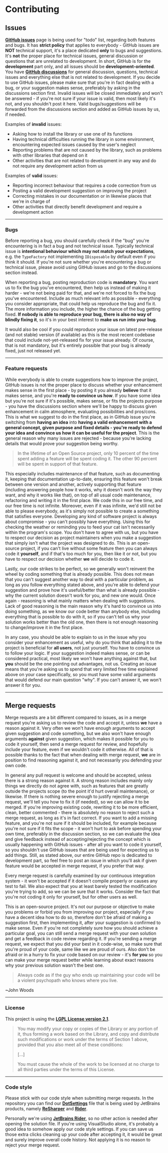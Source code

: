 # Contributing

## Issues

**[GitHub issues](https://github.com/Abrynos/Implement.Net/issues)** page is being used for "todo" list, regarding both features and bugs. It has **strict policy** that applies to everybody - GitHub issues are **NOT** technical support, it's a place dedicated **only** to bugs and suggestions. It's **not** the proper place for technical issues, general discussion or questions that are unrelated to development. In short, GitHub is for the **development** part only, and all issues should be **development-oriented**. You have **[GitHub discussions](https://github.com/Abrynos/Implement.Net/discussions)** for general discussion, questions, technical issues and everything else that is not related to development. If you decide to use GitHub issues, please make sure that you're in fact dealing with a bug, or your suggestion makes sense, preferably by asking in the discussions section first. Invalid issues will be closed immediately and won't be answered - if you're not sure if your issue is valid, then most likely it's not, and you shouldn't post it here. Valid bugs/suggestions will be forwarded from the discussions section and added as GitHub issues by us, if needed.

Examples of **invalid** issues:
- Asking how to install the library or use one of its functions
- Having technical difficulties running the library in some environment, encountering expected issues caused by the user's neglect
- Reporting problems that are not caused by the library, such as problems with other libraries that depend on it
- Other activities that are not related to development in any way and do not require any development action from us

Examples of **valid** issues:
- Reporting incorrect behaviour that requires a code correction from us
- Posting a valid development suggestion on improving the project
- Correcting mistakes in our documentation or in likewise places that we're in charge of
- Other activities that directly benefit development and require a development action

---

### Bugs

Before reporting a bug, you should carefully check if the "bug" you're encountering is in fact a bug and not technical issue. Typically technical issue is **intentional behaviour which may not match your expectations**, e.g. the `TypeFactory` not implementing `IDisposable` by default even if you think it should. If you're not sure whether you're encountering a bug or technical issue, please avoid using GitHub issues and go to the discussions section instead.

When reporting a bug, posting reproduction code is **mandatory**. You want us to fix the bug you've encountered, then help us instead of making it harder - we're not being paid for that, and we're not forced to fix the bug you've encountered. Include as much relevant info as possible - everything you consider appropriate, that could help us reproduce the bug and fix it. The more information you include, the higher the chance of the bug getting fixed. **If nobody is able to reproduce your bug, there is also no way of blindly fixing it**, so it's in your best interest to **make us run into your bug**.

It would also be cool if you could reproduce your issue on latest pre-release (and not stable) version (if available) as this is the most recent codebase that could include not-yet-released fix for your issue already. Of course, that is not mandatory, but it's entirely possible that your bug is already fixed, just not released yet.

---

### Feature requests

While everybody is able to create suggestions how to improve the project, GitHub issues is not the proper place to discuss whether your enhancement makes sense in the first place - by posting it you already **believe** that it makes sense, and you're **ready to convince us how**. If you have some idea but you're not sure if it's possible, makes sense, or fits the projects purpose - you have the discussions section where we'll be happy to discuss given enhancement in calm atmosphere, evaluating possibilities and pros/cons. This is what we suggest to do in the first place, as in GitHub issue you're switching from **having an idea** into **having a valid enhancement with a general concept, given purpose and fixed details - you're ready to defend your idea and convince us how it can be useful for the project**. This is the general reason why many issues are rejected - because you're lacking details that would prove your suggestion being worthy.

> In the lifetime of an Open Source project, only 10 percent of the time spent adding a feature will be spent coding it. The other 90 percent will be spent in support of that feature.

This especially includes maintenance of that feature, such as documenting it, keeping that documentation up-to-date, ensuring this feature won't break between one version and another, actively supporting that feature (including answering people how it works, why it doesn't work the way they want, and why it works like that), on top of all usual code maintenance, refactoring and writing it in the first place. We code this in our free time, and our free time is not infinite. Moreover, even if it was infinite, we'd still not be able to please everybody, as it's simply not possible to create a something that satisfies everyone. Developing any kind of software project is always about compromise - you can't possibly have everything. Using this for checking the weather or reminding you to feed your cat isn't necessarily within the program's scope. You don't have to agree with us, but you have to respect our decision as project maintainers when you make a suggestion that simply isn't what the project was designed to do. This is an open-source project, if you can't live without some feature then you can always code it **yourself**, and if that's too much for you, then like it or not, but you have to respect our decision whether **we** will decide to code it.

Lastly, our code strikes to be perfect, so we generally won't reinvent the wheel by coding something that is already possible. This does not mean that you can't suggest another way to deal with a particular problem, as long as you follow everything stated above, and you're able to defend your suggestion and prove how it's useful/better than what is already possible - why the current solution doesn't work for you, and new one would. Once again - reasoning is what mainly matters when dealing with suggestions. Lack of good reasoning is the main reason why it's hard to convince us into doing something, as we know our code better than anybody else, including everything that is possible to do with it, so if you can't tell us why your solution works better than the old one, then there is not enough reasoning to change/improve it in the first place.

In any case, you should be able to explain to us in the issue why you consider your enhancement as useful, why do you think that adding it to the project is beneficial for **all users**, not just yourself. You have to convince us to follow your logic. If your suggestion indeed makes sense, or can be considered practical, most likely we won't have anything against that, but **you** should be the one pointing out advantages, not us. Creating an issue means that you're asking us to spend that very limited free time explained above on your case specifically, so you must have some valid arguments that would defend our main question "why". If you can't answer it, we won't answer it for you.

---

## Merge requests

Merge requests are a bit different compared to issues, as in a merge request you're asking us to review the code and accept it, unless **we** have a reason against it. Very often we won't have enough arguments to accept given suggestion and code something, but we also won't have enough arguments **against** given suggestion, which makes it possible for you to code it yourself, then send a merge request for review, and hopefully include your feature, even if we wouldn't code it otherwise. All of that is possible thanks to the fact that when dealing with merge request, **we** are in position to find reasoning against it, and not necessarily you defending your own code.

In general any pull request is welcome and should be accepted, unless there is a strong reason against it. A strong reason includes mainly only things we directly do not agree with, such as features that are greatly outside the projects scope (to the point it'd hurt overall maintenance), or likewise. If there is nothing severe enough to justify rejecting a merge request, we'll tell you how to fix it (if needed), so we can allow it to be merged. If you're improving existing code, rewriting it to be more efficient, clean, better commented - there is absolutely no reason to reject such a merge request, as long as it's in fact correct. If you want to add a missing feature, and you're not sure if it should be included, for example because you're not sure if it fits the scope - it won't hurt to ask before spending your own time, preferably in the discussion section, so we can evaluate the idea and give feedback instead of accepting/rejecting the concept which is usually happening with GitHub issues - after all you want to code it yourself, so you shouldn't use GitHub issues that are being used for expecting us to add things. Still, as stated above, our entire GitHub repo is dedicated to development part, so feel free to post an issue in which you'll ask if given feature would be accepted in merge request, if you prefer that way.

Every merge request is carefully examined by our continuous integration system - it won't be accepted if it doesn't compile properly or causes any test to fail. We also expect that you at least barely tested the modification you're trying to add, so we can be sure that it works. Consider the fact that you're not coding it only for yourself, but for other users as well.

This is an open-source project. It's not our purpose or objective to make you problems or forbid you from improving our project, especially if you have a decent idea how to do so, therefore don't be afraid of making a suggestion first, then implementing it, after your suggestion is confirmed to make sense. Even if you're not completely sure how you should achieve a particular goal, you can still send a merge request with your own solution and get a feedback in code review regarding it. If you're sending a merge request, we expect that you did your best in it code-wise, so make sure that you're proud of your code, same like we are proud of ours. Also don't be afraid or in a hurry to fix your code based on our review - it's **for you** so you can make your merge request better while learning about exact reasons why your previous solution wasn't the best one.

> Always code as if the guy who ends up maintaining your code will be a violent psychopath who knows where you live.

~John Woods

---

### License

This project is using the **[LGPL License version 2.1](https://github.com/Abrynos/Implement.Net/blob/master/LICENSE.txt)**.

> You may modify your copy or copies of the Library or any portion of it, thus forming a work based on the Library, and copy and distribute such modifications or work under the terms of Section 1 above, provided that you also meet all of these conditions:
> 
> [...]
> 
> You must cause the whole of the work to be licensed at no charge to all third parties under the terms of this License.

---

### Code style

Please stick with our code style when submitting merge requests. In the repository you can find our **[DotSettings](https://github.com/Abrynos/Implement.Net/blob/master/Implement.Net.sln.DotSettings)** file that is being used by JetBrains products, namely **[ReSharper](https://www.jetbrains.com/resharper)** and **[Rider](https://www.jetbrains.com/rider)**.

Personally we're using **[JetBrains Rider](https://www.jetbrains.com/rider)**, so no other action is needed after opening the solution file. If you're using VisualStudio alone, it's probably a good idea to somehow apply our code style settings. If you can save us those extra clicks cleaning up your code after accepting it, it would be great and surely improve overall code history. Not applying it is no reason to reject your merge request.
